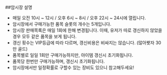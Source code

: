 ##암시장 설명
 - 매일 오전 10시 ~ 12시 / 오후 6시 ~ 8시 / 오후 22시 ~ 24시에 열립니다.
 - 암시장에서 구매가능한 품목 슬롯의 개수는 5개입니다.
 - 암시장 판매목록은 매일 1회에 한해 변경됩니다. 이때, 유저가 따로 갱신하지 않았을 경우 모두 같은 품목을 보게 됩니다.
 - 갱신 횟수는 VIP등급에 따라 다르며, 갱신비용은 비싸지는 않습니다. (많아봣자 30만 골드)
 - 품목별로 일일 1회만 구매가능하지만, 아이템 갱신시 초기화됩니다.
 - 품목당 한번만 구매가능하며, 갱신시 초기화됩니다.
 - 암시장에서만 일정확률로 구할수 있는 장비도 있으니 참고해두세요!
